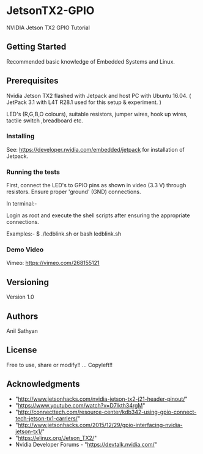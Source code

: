 # JetsonTX2-GPIO
NVIDIA Jetson TX2 GPIO Tutorial

## Getting Started

Recommended basic knowledge of Embedded Systems and Linux.

## Prerequisites

Nvidia Jetson TX2 flashed with Jetpack and host PC with Ubuntu 16.04.
( JetPack 3.1 with L4T R28.1 used for this setup & experiment. )

LED's (R,G,B,O colours), suitable resistors, jumper wires, hook up wires, tactile switch ,breadboard etc.

### Installing

See: https://developer.nvidia.com/embedded/jetpack for installation of Jetpack.

### Running the tests

First, connect the LED's to GPIO pins as shown in video (3.3 V) through resistors.
Ensure proper 'ground' (GND) connections.

In terminal:-

Login as root and execute the shell scripts after ensuring the appropriate connections.

Examples:-
$ ./ledblink.sh or bash ledblink.sh

### Demo Video

Vimeo: https://vimeo.com/268155121

## Versioning

Version 1.0

## Authors

Anil Sathyan
## License

Free to use, share or modify!! ... Copyleft!!

## Acknowledgments
* "http://www.jetsonhacks.com/nvidia-jetson-tx2-j21-header-pinout/"
* "https://www.youtube.com/watch?v=D7lkth34rgM"
* "http://connecttech.com/resource-center/kdb342-using-gpio-connect-tech-jetson-tx1-carriers/"
* "http://www.jetsonhacks.com/2015/12/29/gpio-interfacing-nvidia-jetson-tx1/"
* "https://elinux.org/Jetson_TX2/"
*  Nvidia Developer Forums - "https://devtalk.nvidia.com/" 
